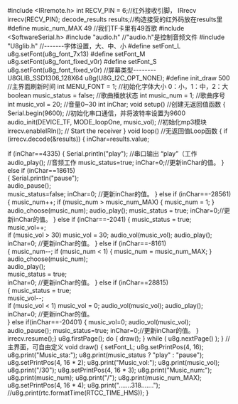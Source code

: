 #include <IRremote.h>
int RECV_PIN = 6;//红外接收引脚，
IRrecv irrecv(RECV_PIN);
decode_results results;//构造接受的红外码放在results里
#define music_num_MAX 49 //我们TF卡里有49首歌
#include <SoftwareSerial.h>
#include "audio.h"   //"audio.h"是控制音频文件
#include "U8glib.h"
//-------字体设置，大、中、小
#define setFont_L u8g.setFont(u8g_font_7x13)
#define setFont_M u8g.setFont(u8g_font_fixed_v0r)
#define setFont_S u8g.setFont(u8g_font_fixed_v0r)
//屏幕类型--------
U8GLIB_SSD1306_128X64 u8g(U8G_I2C_OPT_NONE);
#define init_draw 500  //主界面刷新时间
int MENU_FONT = 1;  //初始化字体大小 0：小，1：中，2：大
boolean music_status = false; //歌曲播放状态
int music_num = 1;    //歌曲序号
int music_vol = 20;             //音量0~30
int inChar;
void setup()        //创建无返回值函数
{
  Serial.begin(9600);    //初始化串口通信，并将波特率设置为9600
 audio_init(DEVICE_TF, MODE_loopOne, music_vol);   //初始化mp3模块
  irrecv.enableIRIn(); // Start the receiver
}
void loop()            //无返回值Loop函数
{
 if (irrecv.decode(&results))
 {
  inChar=results.value;
  
  if (inChar==4335) 
    {
      Serial.println("play");   //串口输出 “play”（工作
      audio_play(); //音频工作
      music_status=true;
      inChar=0;//更新inChar的值。
    }
  else if (inChar==18615)                  
  {
    Serial.println("pause");   
      audio_pause();  
      music_status=false;
      inChar=0;   //更新inChar的值。
  }
  else if (inChar==-28561)         
  {
      music_num++; 
      if (music_num > music_num_MAX)
      {
        music_num = 1;
      }
      audio_choose(music_num);
      audio_play();
      music_status = true; 
      inChar=0;//更新inChar的值。
    }
    else if (inChar==-2041) 
    {
      music_status = true;       
      music_vol++;               
      if (music_vol > 30) music_vol = 30;
      audio_vol(music_vol);
      audio_play();
      inChar=0;   //更新inChar的值。
    }
  else if (inChar==-8161)     
  {
      music_num--; 
      if (music_num < 1) 
      {
        music_num = music_num_MAX; 
      }
      audio_choose(music_num);    
      audio_play();                
      music_status = true;  
      inChar=0;    //更新inChar的值。
    }
    else if (inChar==28815)  
    {
      music_status = true;         
      music_vol--;                 
      if (music_vol < 1) music_vol = 0; 
      audio_vol(music_vol);
      audio_play();
      inChar=0;      //更新inChar的值。    
    }
     else if(inChar==-20401)
    {
      music_vol=0;
      audio_vol(music_vol);
      audio_pause();
      music_status=true;
      inChar=0;//更新inChar的值。
      } 
      irrecv.resume();}
u8g.firstPage();
    do {
      draw();
    }
    while ( u8g.nextPage() );
}
//主界面，可自由定义
void draw()
{
  setFont_L;
  u8g.setPrintPos(4, 16);
  u8g.print("Music_sta:");
  u8g.print(music_status ? "play" : "pause");
  u8g.setPrintPos(4, 16 * 2);
  u8g.print("Music_vol:");
  u8g.print(music_vol);
  u8g.print("/30");
  u8g.setPrintPos(4, 16 * 3);
  u8g.print("Music_num:");
  u8g.print(music_num);
  u8g.print("/");
  u8g.print(music_num_MAX);
  u8g.setPrintPos(4, 16 * 4);
  u8g.print(".......318.......");
  //u8g.print(rtc.formatTime(RTCC_TIME_HMS));
}